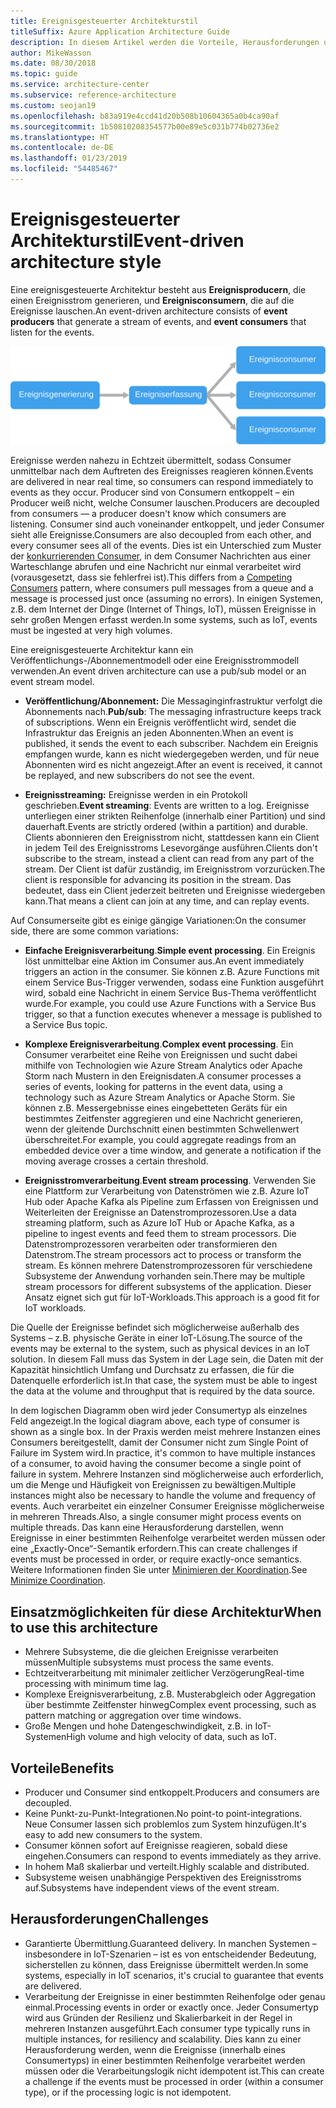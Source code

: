 ```yaml
---
title: Ereignisgesteuerter Architekturstil
titleSuffix: Azure Application Architecture Guide
description: In diesem Artikel werden die Vorteile, Herausforderungen und bewährten Methoden für ereignisgesteuerte und IoT-basierte Architekturen in Azure beschrieben.
author: MikeWasson
ms.date: 08/30/2018
ms.topic: guide
ms.service: architecture-center
ms.subservice: reference-architecture
ms.custom: seojan19
ms.openlocfilehash: b83a919e4ccd41d20b508b10604365a0b4ca90af
ms.sourcegitcommit: 1b50810208354577b00e89e5c031b774b02736e2
ms.translationtype: HT
ms.contentlocale: de-DE
ms.lasthandoff: 01/23/2019
ms.locfileid: "54485467"
---
```

# <a name="event-driven-architecture-style"></a><span data-ttu-id="6ebeb-103">Ereignisgesteuerter Architekturstil</span><span class="sxs-lookup"><span data-stu-id="6ebeb-103">Event-driven architecture style</span></span>

<span data-ttu-id="6ebeb-104">Eine ereignisgesteuerte Architektur besteht aus **Ereignisproducern**, die einen Ereignisstrom generieren, und **Ereignisconsumern**, die auf die Ereignisse lauschen.</span><span class="sxs-lookup"><span data-stu-id="6ebeb-104">An event-driven architecture consists of **event producers** that generate a stream of events, and **event consumers** that listen for the events.</span></span>

![Diagramm einer ereignisgesteuerten Architektur](./images/event-driven.svg)

<span data-ttu-id="6ebeb-106">Ereignisse werden nahezu in Echtzeit übermittelt, sodass Consumer unmittelbar nach dem Auftreten des Ereignisses reagieren können.</span><span class="sxs-lookup"><span data-stu-id="6ebeb-106">Events are delivered in near real time, so consumers can respond immediately to events as they occur.</span></span> <span data-ttu-id="6ebeb-107">Producer sind von Consumern entkoppelt – ein Producer weiß nicht, welche Consumer lauschen.</span><span class="sxs-lookup"><span data-stu-id="6ebeb-107">Producers are decoupled from consumers &mdash; a producer doesn't know which consumers are listening.</span></span> <span data-ttu-id="6ebeb-108">Consumer sind auch voneinander entkoppelt, und jeder Consumer sieht alle Ereignisse.</span><span class="sxs-lookup"><span data-stu-id="6ebeb-108">Consumers are also decoupled from each other, and every consumer sees all of the events.</span></span> <span data-ttu-id="6ebeb-109">Dies ist ein Unterschied zum Muster der [konkurrierenden Consumer][competing-consumers], in dem Consumer Nachrichten aus einer Warteschlange abrufen und eine Nachricht nur einmal verarbeitet wird (vorausgesetzt, dass sie fehlerfrei ist).</span><span class="sxs-lookup"><span data-stu-id="6ebeb-109">This differs from a [Competing Consumers][competing-consumers] pattern, where consumers pull messages from a queue and a message is processed just once (assuming no errors).</span></span> <span data-ttu-id="6ebeb-110">In einigen Systemen, z.B. dem Internet der Dinge (Internet of Things, IoT), müssen Ereignisse in sehr großen Mengen erfasst werden.</span><span class="sxs-lookup"><span data-stu-id="6ebeb-110">In some systems, such as IoT, events must be ingested at very high volumes.</span></span>

<span data-ttu-id="6ebeb-111">Eine ereignisgesteuerte Architektur kann ein Veröffentlichungs-/Abonnementmodell oder eine Ereignisstrommodell verwenden.</span><span class="sxs-lookup"><span data-stu-id="6ebeb-111">An event driven architecture can use a pub/sub model or an event stream model.</span></span>

- <span data-ttu-id="6ebeb-112">**Veröffentlichung/Abonnement:** Die Messaginginfrastruktur verfolgt die Abonnements nach.</span><span class="sxs-lookup"><span data-stu-id="6ebeb-112">**Pub/sub**: The messaging infrastructure keeps track of subscriptions.</span></span> <span data-ttu-id="6ebeb-113">Wenn ein Ereignis veröffentlicht wird, sendet die Infrastruktur das Ereignis an jeden Abonnenten.</span><span class="sxs-lookup"><span data-stu-id="6ebeb-113">When an event is published, it sends the event to each subscriber.</span></span> <span data-ttu-id="6ebeb-114">Nachdem ein Ereignis empfangen wurde, kann es nicht wiedergegeben werden, und für neue Abonnenten wird es nicht angezeigt.</span><span class="sxs-lookup"><span data-stu-id="6ebeb-114">After an event is received, it cannot be replayed, and new subscribers do not see the event.</span></span>

- <span data-ttu-id="6ebeb-115">**Ereignisstreaming:** Ereignisse werden in ein Protokoll geschrieben.</span><span class="sxs-lookup"><span data-stu-id="6ebeb-115">**Event streaming**: Events are written to a log.</span></span> <span data-ttu-id="6ebeb-116">Ereignisse unterliegen einer strikten Reihenfolge (innerhalb einer Partition) und sind dauerhaft.</span><span class="sxs-lookup"><span data-stu-id="6ebeb-116">Events are strictly ordered (within a partition) and durable.</span></span> <span data-ttu-id="6ebeb-117">Clients abonnieren den Ereignisstrom nicht, stattdessen kann ein Client in jedem Teil des Ereignisstroms Lesevorgänge ausführen.</span><span class="sxs-lookup"><span data-stu-id="6ebeb-117">Clients don't subscribe to the stream, instead a client can read from any part of the stream.</span></span> <span data-ttu-id="6ebeb-118">Der Client ist dafür zuständig, im Ereignisstrom vorzurücken.</span><span class="sxs-lookup"><span data-stu-id="6ebeb-118">The client is responsible for advancing its position in the stream.</span></span> <span data-ttu-id="6ebeb-119">Das bedeutet, dass ein Client jederzeit beitreten und Ereignisse wiedergeben kann.</span><span class="sxs-lookup"><span data-stu-id="6ebeb-119">That means a client can join at any time, and can replay events.</span></span>

<span data-ttu-id="6ebeb-120">Auf Consumerseite gibt es einige gängige Variationen:</span><span class="sxs-lookup"><span data-stu-id="6ebeb-120">On the consumer side, there are some common variations:</span></span>

- <span data-ttu-id="6ebeb-121">**Einfache Ereignisverarbeitung**.</span><span class="sxs-lookup"><span data-stu-id="6ebeb-121">**Simple event processing**.</span></span> <span data-ttu-id="6ebeb-122">Ein Ereignis löst unmittelbar eine Aktion im Consumer aus.</span><span class="sxs-lookup"><span data-stu-id="6ebeb-122">An event immediately triggers an action in the consumer.</span></span> <span data-ttu-id="6ebeb-123">Sie können z.B. Azure Functions mit einem Service Bus-Trigger verwenden, sodass eine Funktion ausgeführt wird, sobald eine Nachricht in einem Service Bus-Thema veröffentlicht wurde.</span><span class="sxs-lookup"><span data-stu-id="6ebeb-123">For example, you could use Azure Functions with a Service Bus trigger, so that a function executes whenever a message is published to a Service Bus topic.</span></span>

- <span data-ttu-id="6ebeb-124">**Komplexe Ereignisverarbeitung**.</span><span class="sxs-lookup"><span data-stu-id="6ebeb-124">**Complex event processing**.</span></span> <span data-ttu-id="6ebeb-125">Ein Consumer verarbeitet eine Reihe von Ereignissen und sucht dabei mithilfe von Technologien wie Azure Stream Analytics oder Apache Storm nach Mustern in den Ereignisdaten.</span><span class="sxs-lookup"><span data-stu-id="6ebeb-125">A consumer processes a series of events, looking for patterns in the event data, using a technology such as Azure Stream Analytics or Apache Storm.</span></span> <span data-ttu-id="6ebeb-126">Sie können z.B. Messergebnisse eines eingebetteten Geräts für ein bestimmtes Zeitfenster aggregieren und eine Nachricht generieren, wenn der gleitende Durchschnitt einen bestimmten Schwellenwert überschreitet.</span><span class="sxs-lookup"><span data-stu-id="6ebeb-126">For example, you could aggregate readings from an embedded device over a time window, and generate a notification if the moving average crosses a certain threshold.</span></span>

- <span data-ttu-id="6ebeb-127">**Ereignisstromverarbeitung**.</span><span class="sxs-lookup"><span data-stu-id="6ebeb-127">**Event stream processing**.</span></span> <span data-ttu-id="6ebeb-128">Verwenden Sie eine Plattform zur Verarbeitung von Datenströmen wie z.B. Azure IoT Hub oder Apache Kafka als Pipeline zum Erfassen von Ereignissen und Weiterleiten der Ereignisse an Datenstromprozessoren.</span><span class="sxs-lookup"><span data-stu-id="6ebeb-128">Use a data streaming platform, such as Azure IoT Hub or Apache Kafka, as a pipeline to ingest events and feed them to stream processors.</span></span> <span data-ttu-id="6ebeb-129">Die Datenstromprozessoren verarbeiten oder transformieren den Datenstrom.</span><span class="sxs-lookup"><span data-stu-id="6ebeb-129">The stream processors act to process or transform the stream.</span></span> <span data-ttu-id="6ebeb-130">Es können mehrere Datenstromprozessoren für verschiedene Subsysteme der Anwendung vorhanden sein.</span><span class="sxs-lookup"><span data-stu-id="6ebeb-130">There may be multiple stream processors for different subsystems of the application.</span></span> <span data-ttu-id="6ebeb-131">Dieser Ansatz eignet sich gut für IoT-Workloads.</span><span class="sxs-lookup"><span data-stu-id="6ebeb-131">This approach is a good fit for IoT workloads.</span></span>

<span data-ttu-id="6ebeb-132">Die Quelle der Ereignisse befindet sich möglicherweise außerhalb des Systems – z.B. physische Geräte in einer IoT-Lösung.</span><span class="sxs-lookup"><span data-stu-id="6ebeb-132">The source of the events may be external to the system, such as physical devices in an IoT solution.</span></span> <span data-ttu-id="6ebeb-133">In diesem Fall muss das System in der Lage sein, die Daten mit der Kapazität hinsichtlich Umfang und Durchsatz zu erfassen, die für die Datenquelle erforderlich ist.</span><span class="sxs-lookup"><span data-stu-id="6ebeb-133">In that case, the system must be able to ingest the data at the volume and throughput that is required by the data source.</span></span>

<span data-ttu-id="6ebeb-134">In dem logischen Diagramm oben wird jeder Consumertyp als einzelnes Feld angezeigt.</span><span class="sxs-lookup"><span data-stu-id="6ebeb-134">In the logical diagram above, each type of consumer is shown as a single box.</span></span> <span data-ttu-id="6ebeb-135">In der Praxis werden meist mehrere Instanzen eines Consumers bereitgestellt, damit der Consumer nicht zum Single Point of Failure im System wird.</span><span class="sxs-lookup"><span data-stu-id="6ebeb-135">In practice, it's common to have multiple instances of a consumer, to avoid having the consumer become a single point of failure in system.</span></span> <span data-ttu-id="6ebeb-136">Mehrere Instanzen sind möglicherweise auch erforderlich, um die Menge und Häufigkeit von Ereignissen zu bewältigen.</span><span class="sxs-lookup"><span data-stu-id="6ebeb-136">Multiple instances might also be necessary to handle the volume and frequency of events.</span></span> <span data-ttu-id="6ebeb-137">Auch verarbeitet ein einzelner Consumer Ereignisse möglicherweise in mehreren Threads.</span><span class="sxs-lookup"><span data-stu-id="6ebeb-137">Also, a single consumer might process events on multiple threads.</span></span> <span data-ttu-id="6ebeb-138">Das kann eine Herausforderung darstellen, wenn Ereignisse in einer bestimmten Reihenfolge verarbeitet werden müssen oder eine „Exactly-Once“-Semantik erfordern.</span><span class="sxs-lookup"><span data-stu-id="6ebeb-138">This can create challenges if events must be processed in order, or require exactly-once semantics.</span></span> <span data-ttu-id="6ebeb-139">Weitere Informationen finden Sie unter [Minimieren der Koordination][minimize-coordination].</span><span class="sxs-lookup"><span data-stu-id="6ebeb-139">See [Minimize Coordination][minimize-coordination].</span></span>

## <a name="when-to-use-this-architecture"></a><span data-ttu-id="6ebeb-140">Einsatzmöglichkeiten für diese Architektur</span><span class="sxs-lookup"><span data-stu-id="6ebeb-140">When to use this architecture</span></span>

- <span data-ttu-id="6ebeb-141">Mehrere Subsysteme, die die gleichen Ereignisse verarbeiten müssen</span><span class="sxs-lookup"><span data-stu-id="6ebeb-141">Multiple subsystems must process the same events.</span></span>
- <span data-ttu-id="6ebeb-142">Echtzeitverarbeitung mit minimaler zeitlicher Verzögerung</span><span class="sxs-lookup"><span data-stu-id="6ebeb-142">Real-time processing with minimum time lag.</span></span>
- <span data-ttu-id="6ebeb-143">Komplexe Ereignisverarbeitung, z.B. Musterabgleich oder Aggregation über bestimmte Zeitfenster hinweg</span><span class="sxs-lookup"><span data-stu-id="6ebeb-143">Complex event processing, such as pattern matching or aggregation over time windows.</span></span>
- <span data-ttu-id="6ebeb-144">Große Mengen und hohe Datengeschwindigkeit, z.B. in IoT-Systemen</span><span class="sxs-lookup"><span data-stu-id="6ebeb-144">High volume and high velocity of data, such as IoT.</span></span>

## <a name="benefits"></a><span data-ttu-id="6ebeb-145">Vorteile</span><span class="sxs-lookup"><span data-stu-id="6ebeb-145">Benefits</span></span>

- <span data-ttu-id="6ebeb-146">Producer und Consumer sind entkoppelt.</span><span class="sxs-lookup"><span data-stu-id="6ebeb-146">Producers and consumers are decoupled.</span></span>
- <span data-ttu-id="6ebeb-147">Keine Punkt-zu-Punkt-Integrationen.</span><span class="sxs-lookup"><span data-stu-id="6ebeb-147">No point-to point-integrations.</span></span> <span data-ttu-id="6ebeb-148">Neue Consumer lassen sich problemlos zum System hinzufügen.</span><span class="sxs-lookup"><span data-stu-id="6ebeb-148">It's easy to add new consumers to the system.</span></span>
- <span data-ttu-id="6ebeb-149">Consumer können sofort auf Ereignisse reagieren, sobald diese eingehen.</span><span class="sxs-lookup"><span data-stu-id="6ebeb-149">Consumers can respond to events immediately as they arrive.</span></span>
- <span data-ttu-id="6ebeb-150">In hohem Maß skalierbar und verteilt.</span><span class="sxs-lookup"><span data-stu-id="6ebeb-150">Highly scalable and distributed.</span></span>
- <span data-ttu-id="6ebeb-151">Subsysteme weisen unabhängige Perspektiven des Ereignisstroms auf.</span><span class="sxs-lookup"><span data-stu-id="6ebeb-151">Subsystems have independent views of the event stream.</span></span>

## <a name="challenges"></a><span data-ttu-id="6ebeb-152">Herausforderungen</span><span class="sxs-lookup"><span data-stu-id="6ebeb-152">Challenges</span></span>

- <span data-ttu-id="6ebeb-153">Garantierte Übermittlung.</span><span class="sxs-lookup"><span data-stu-id="6ebeb-153">Guaranteed delivery.</span></span> <span data-ttu-id="6ebeb-154">In manchen Systemen – insbesondere in IoT-Szenarien – ist es von entscheidender Bedeutung, sicherstellen zu können, dass Ereignisse übermittelt werden.</span><span class="sxs-lookup"><span data-stu-id="6ebeb-154">In some systems, especially in IoT scenarios, it's crucial to guarantee that events are delivered.</span></span>
- <span data-ttu-id="6ebeb-155">Verarbeitung der Ereignisse in einer bestimmten Reihenfolge oder genau einmal.</span><span class="sxs-lookup"><span data-stu-id="6ebeb-155">Processing events in order or exactly once.</span></span> <span data-ttu-id="6ebeb-156">Jeder Consumertyp wird aus Gründen der Resilienz und Skalierbarkeit in der Regel in mehreren Instanzen ausgeführt.</span><span class="sxs-lookup"><span data-stu-id="6ebeb-156">Each consumer type typically runs in multiple instances, for resiliency and scalability.</span></span> <span data-ttu-id="6ebeb-157">Dies kann zu einer Herausforderung werden, wenn die Ereignisse (innerhalb eines Consumertyps) in einer bestimmten Reihenfolge verarbeitet werden müssen oder die Verarbeitungslogik nicht idempotent ist.</span><span class="sxs-lookup"><span data-stu-id="6ebeb-157">This can create a challenge if the events must be processed in order (within a consumer type), or if the processing logic is not idempotent.</span></span>

 <!-- links -->

[competing-consumers]: ../../patterns/competing-consumers.md
[minimize-coordination]: ../design-principles/minimize-coordination.md
